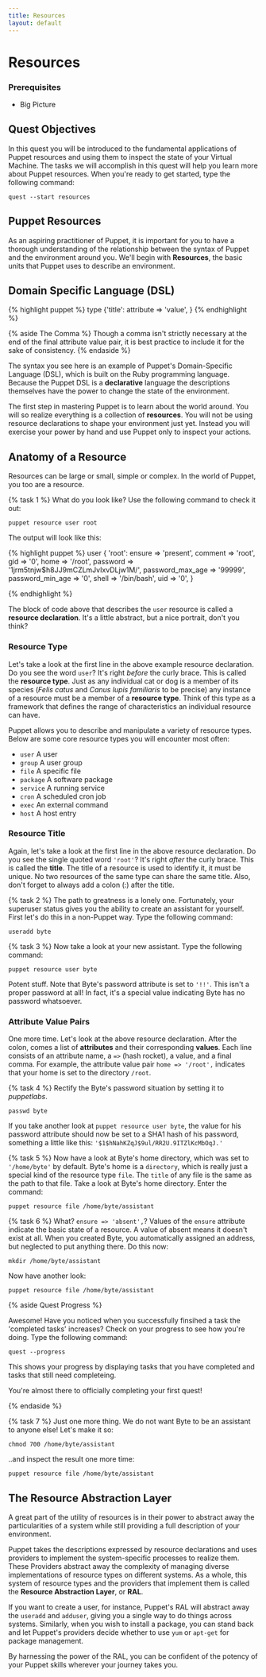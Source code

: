```yaml
---
title: Resources
layout: default
---
```


# Resources

### Prerequisites

- Big Picture

## Quest Objectives

In this quest you will be introduced to the fundamental applications of Puppet resources and using them to inspect the state of your Virtual Machine. The tasks we will accomplish in this quest will help you learn more about Puppet resources. When you're ready to get started, type the following command:

    quest --start resources

## Puppet Resources

As an aspiring practitioner of Puppet, it is important for you to have a thorough understanding of the relationship between the syntax of Puppet and the environment around you. We'll begin with **Resources**, the basic units that Puppet uses to describe an environment.

## Domain Specific Language (DSL)

{% highlight puppet %}
type {'title':
    attribute => 'value',
}
{% endhighlight %}

{% aside The Comma %}
Though a comma isn't strictly necessary at the end of the final attribute value pair, it is best practice to include it for the sake of consistency.
{% endaside %}

The syntax you see here is an example of Puppet's Domain-Specific Language (DSL), which is built on the Ruby programming language. Because the Puppet DSL is a **declarative** language the descriptions themselves have the power to change the state of the environment.

The first step in mastering Puppet is to learn about the world around. You will so realize everything is a collection of **resources**. You will not be using resource declarations to shape your environment just yet. Instead you will exercise your power by hand and use Puppet only to inspect your actions.

## Anatomy of a Resource

Resources can be large or small, simple or complex. In the world of Puppet, you too are a resource.

{% task 1 %}
What do you look like? Use the following command to check it out:

	puppet resource user root
		
The output will look like this:

{% highlight puppet %}
user { 'root':
  	ensure           => 'present',
  	comment          => 'root',
  	gid              => '0',
  	home             => '/root',
  	password         => '$1$jrm5tnjw$h8JJ9mCZLmJvIxvDLjw1M/',
  	password_max_age => '99999',
  	password_min_age => '0',
  	shell            => '/bin/bash',
  	uid              => '0',
}

{% endhighlight %}

The block of code above that describes the `user` resource is called a **resource declaration**. It's a little abstract, but a nice portrait, don't you think? 

### Resource Type

Let's take a look at the first line in the above example resource declaration. Do you see the word `user`? It's right _before_ the curly brace. This is called the **resource type**. Just as any individual cat or dog is a member of its species (*Felis catus* and *Canus lupis familiaris* to be precise) any instance of a resource must be a member of a **resource type**. Think of this type as a framework that defines the range of characteristics an individual resource can have.

Puppet allows you to describe and manipulate a variety of resource types. Below are some core resource types you will encounter most often: 

* `user` A user
* `group` A user group
* `file` A specific file
* `package` A software package
* `service` A running service
* `cron` A scheduled cron job
* `exec` An external command
* `host` A host entry

### Resource Title

Again, let's take a look at the first line in the above resource declaration. Do you see the single quoted word `'root'`? It's right _after_ the curly brace. This is called the **title**. The title of a resource is used to identify it, it must be unique. No two resources of the same type can share the same title. Also, don't forget to always add a colon (:) after the title.

{% task 2 %}
The path to greatness is a lonely one. Fortunately, your superuser status gives you the ability to create an assistant for yourself. First let's do this in a non-Puppet way. Type the following command:

	useradd byte

{% task 3 %}
Now take a look at your new assistant. Type the following command:

	puppet resource user byte
            
Potent stuff. Note that Byte's password attribute is set to `'!!'`. This isn't a proper password at all! In fact, it's a special value indicating Byte has no password whatsoever.

### Attribute Value Pairs

One more time. Let's look at the above resource declaration. After the colon, comes a list of **attributes** and their corresponding **values**. Each line consists of an attribute name, a `=>` (hash rocket), a value, and a final comma. For example, the attribute value pair `home => '/root',` indicates that your home is set to the directory `/root`.
	
{% task 4 %}
Rectify the Byte's password situation by setting it to *puppetlabs*.

	passwd byte
		
If you take another look at `puppet resource user byte`, the value for his password attribute should now be set to a SHA1 hash of his password, something a little like this: `'$1$hNahKZqJ$9ul/RR2U.9ITZlKcMbOqJ.'`

{% task 5 %}
Now have a look at Byte's home directory, which was set to `'/home/byte'` by default. Byte's home is a `directory`, which is really just a special kind of the resource type `file`. The `title` of any file is the same as the path to that file. Take a look at Byte's home directory. Enter the command:

	puppet resource file /home/byte/assistant
		
{% task 6 %}
What? `ensure => 'absent',`? Values of the `ensure` attribute indicate the basic state of a resource. A value of absent means it doesn't exist at all. When you created Byte, you automatically assigned an address, but neglected to put anything there. Do this now:

	mkdir /home/byte/assistant
		
Now have another look:

	puppet resource file /home/byte/assistant

{% aside Quest Progress %}

Awesome! Have you noticed when you successfully finsihed a task the 'completed tasks' increases? Check on your progress to see how you're doing. Type the following command:

	quest --progress

This shows your progress by displaying tasks that you have completed and tasks that still need completeing.

You're almost there to officially completing your first quest!

{% endaside %}

{% task 7 %}
Just one more thing. We do not want Byte to be an assistant to anyone else! Let's make it so:
 
	chmod 700 /home/byte/assistant

..and inspect the result one more time:

	puppet resource file /home/byte/assistant

## The Resource Abstraction Layer

A great part of the utility of resources is in their power to abstract away the particularities of a system while still providing a full description of your environment. 

Puppet takes the descriptions expressed by resource declarations and uses providers to implement the system-specific processes to realize them. These Providers abstract away the complexity of managing diverse implementations of resource types on different systems. As a whole, this system of resource types and the providers that implement them is called the **Resource Abstraction Layer**, or **RAL**.

If you want to create a user, for instance, Puppet's RAL will abstract away the `useradd` and `adduser`, giving you a single way to do things across systems. Similarly, when you wish to install a package, you can stand back and let Puppet's providers decide whether to use `yum` or `apt-get` for package management.

By harnessing the power of the RAL, you can be confident of the potency of your Puppet skills wherever your journey takes you.
